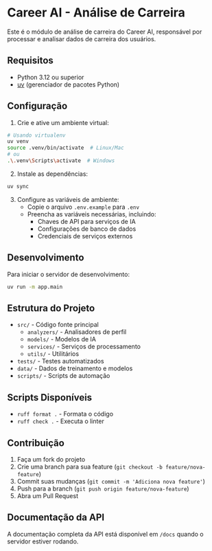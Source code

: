 # Career AI - Análise de Carreira

Este é o módulo de análise de carreira do Career AI, responsável por processar e analisar dados de carreira dos usuários.

## Requisitos

- Python 3.12 ou superior
- [uv](https://github.com/astral-sh/uv) (gerenciador de pacotes Python)

## Configuração

1. Crie e ative um ambiente virtual:

```bash
# Usando virtualenv
uv venv
source .venv/bin/activate  # Linux/Mac
# ou
.\.venv\Scripts\activate  # Windows
```

2. Instale as dependências:

```bash
uv sync
```

3. Configure as variáveis de ambiente:
   - Copie o arquivo `.env.example` para `.env`
   - Preencha as variáveis necessárias, incluindo:
     - Chaves de API para serviços de IA
     - Configurações de banco de dados
     - Credenciais de serviços externos

## Desenvolvimento

Para iniciar o servidor de desenvolvimento:

```bash
uv run -m app.main
```

## Estrutura do Projeto

- `src/` - Código fonte principal
  - `analyzers/` - Analisadores de perfil
  - `models/` - Modelos de IA
  - `services/` - Serviços de processamento
  - `utils/` - Utilitários
- `tests/` - Testes automatizados
- `data/` - Dados de treinamento e modelos
- `scripts/` - Scripts de automação

## Scripts Disponíveis

- `ruff format .` - Formata o código
- `ruff check .` - Executa o linter

## Contribuição

1. Faça um fork do projeto
2. Crie uma branch para sua feature (`git checkout -b feature/nova-feature`)
3. Commit suas mudanças (`git commit -m 'Adiciona nova feature'`)
4. Push para a branch (`git push origin feature/nova-feature`)
5. Abra um Pull Request

## Documentação da API

A documentação completa da API está disponível em `/docs` quando o servidor estiver rodando.
